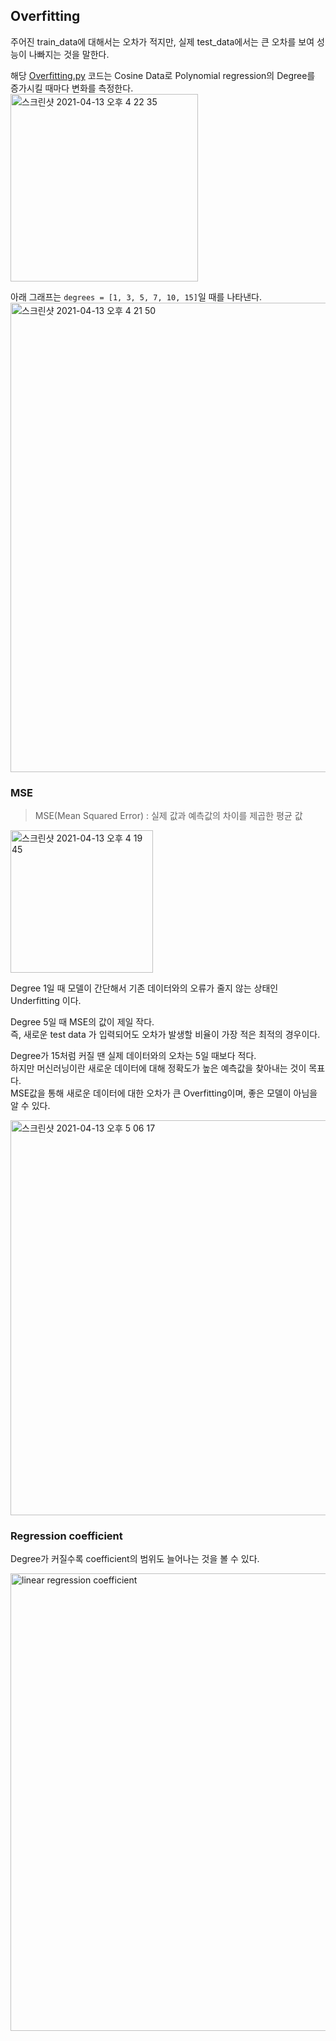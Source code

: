 <h2>Overfitting</h2>

주어진 train_data에 대해서는 오차가 적지만, 실제 test_data에서는 큰 오차를 보여 성능이 나빠지는 것을 말한다.<br>

해당 [Overfitting.py](https://github.com/evelyn82/Machine-learning/blob/main/Linear%20Regression/Overfitting.py) 코드는 Cosine Data로
Polynomial regression의 Degree를 증가시킬 때마다 변화를 측정한다.<br>
<img width="300" alt="스크린샷 2021-04-13 오후 4 22 35" src="https://user-images.githubusercontent.com/54436228/114514698-8799a700-9c76-11eb-94a8-cae9ef8ad867.png">

아래 그래프는 `degrees = [1, 3, 5, 7, 10, 15]`일 때를 나타낸다.<br>
<img width="751" alt="스크린샷 2021-04-13 오후 4 21 50" src="https://user-images.githubusercontent.com/54436228/114515513-65545900-9c77-11eb-87dc-7bbccb6e1011.png">

<h3>MSE</h3>

> MSE(Mean Squared Error) : 실제 값과 예측값의 차이를 제곱한 평균 값<br>

<img width="228" alt="스크린샷 2021-04-13 오후 4 19 45" src="https://user-images.githubusercontent.com/54436228/114517647-80c06380-9c79-11eb-9354-17f6f2748a9a.png">

Degree 1일 때 모델이 간단해서 기존 데이터와의 오류가 줄지 않는 상태인 Underfitting 이다.<br>

Degree 5일 때 MSE의 값이 제일 작다.<br>
즉, 새로운 test data 가 입력되어도 오차가 발생할 비율이 가장 적은 최적의 경우이다.<br>

Degree가 15처럼 커질 땐 실제 데이터와의 오차는 5일 때보다 적다.<br>
하지만 머신러닝이란 새로운 데이터에 대해 정확도가 높은 예측값을 찾아내는 것이 목표다.<br>
MSE값을 통해 새로운 데이터에 대한 오차가 큰 Overfitting이며, 좋은 모델이 아님을 알 수 있다.<br>

<img width="632" alt="스크린샷 2021-04-13 오후 5 06 17" src="https://user-images.githubusercontent.com/54436228/114518716-9c783980-9c7a-11eb-8fe2-322c607924b9.png">

<h3>Regression coefficient</h3>

Degree가 커질수록 coefficient의 범위도 늘어나는 것을 볼 수 있다.<br>

<img width="732" alt="linear regression coefficient" src="https://user-images.githubusercontent.com/54436228/114531188-a2741780-9c86-11eb-91fe-73d57594a4c0.png">

